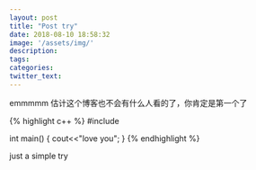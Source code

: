 ```yaml
---
layout: post
title: "Post try"
date: 2018-08-10 18:58:32
image: '/assets/img/'
description:
tags:
categories:
twitter_text:
---
```


emmmmm
估计这个博客也不会有什么人看的了，你肯定是第一个了

{% highlight c++ %}
#include<iostream>

int main()
{
	cout<<"love you";
}
{% endhighlight %}


just a simple try


